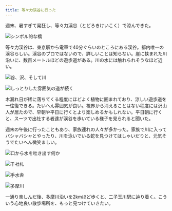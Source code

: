 ```yaml
---
title: 等々力渓谷に行った
---
```

週末、暑すぎて発狂し、等々力渓谷（とどろきけいこく）で涼んできた。

![](https://lh3.googleusercontent.com/docs/AG8NV2aExWehIHTBm_9u64oxjw-SV9cSacBg8m1rNURccnMQM4mAwXjgQj5zjyDlVPMZIYgibZWHUnEUsP7AqRqGNmHiBs2inD8fy40q1y8GYXzTrEb5xJ1hPClXg_ki_a5guLRp-NZY0ae0mBwtIFa9KLGAHpPwArW8l-5wVdEmSCTxg60vUBYC31o2M5hHZpt826FMA6fYhQwYk8QQiVjjgUGyzfHbHdVbaj3PJj-Nr5gMtjEh2Ewl2O1u8dn5E7gfl3gH3h5D226fadY6xtqzcs1vTMmRv7uO77qY8MNnD7mbz_XchZaVaUIGhSnab8ACOxFTygjIqvCt4DYm-vujM3KcT1SYrovnrXrY12a9uz-VsFPoTcUjFcLNyH1yyif-kleMc2MSTFNbdtZdpl2jZMa0lK90nPmm-XBSXOfg1i2laSAaQ2Jmu3T0XXhpqhLzBSDP-AUzIHHhKIe1muXXAMaklq4k_G9WgBu12MdF24LiIKju7OHViPzapGLwOSjKK0av1-iZaQNB61fsV_KgTAe3BK5T643XG-N-aGOlc9xgiiEEf9Cwtxg6DCCH6fIu8yH1JnaZzuW8a4SZTTPG7BG_InmlX0-jR2iw8EhoO3vfz1UMsaGH44MzgDLg456_l_1o-8jUwzbWxvSOBFm4cL9k1tXq5vpF6Umq0tMd-JcM4cNF-grZquV0q84xD2RnBG5v2eHWKptowQMbWl0u45c8DVL5QfrwHeHWJBLJFH_oOaGMoRJ6YtIXHaAKUYWd2C3u4so1za8Wo4EmmX3PBv0ZsgxWqEG0z1FoGT3Xywq_p6Z1ZcjcZ9ATwMNlyomDQodnxXcTEFvBBtORd-R-xMRovWCWEm2mfi25RFxUhVPycqeTqqrfifW3j6etSONrFURGvhqdVlByncSTGnlq9bQU7hre1U3LyonY4vAROgLBIRlEemPGcFjzUZgAEsSJ1pPMKPUYt0BGXxH7rJFNU2PJ5jXw58Fzei7A2S43nizqtvwoy1_gPwgSCKHnDtiEJxE9GOUdS3UG3iabKKAXcWNMMLBdEklZCbXQvynr-pJ4OJn5fMHxeatiLxlmOcqFC4I2IvJRWPPf1oKB9LLFOaVPB_S-POhIwB19eZtX1UCBRf27rSVrOqB_Lxx2AjdCbMaxJ9ji6Eb16zeOeTzZUYfnmJg2OSP5SJTcIZ5yPQ1cj_HTnP_U-u_bmybZjuIO27ZFFpfA2Norah8CIUmph5REYn0Zjyj5Fp7-FyWUw3e2tqktzg "シンボル的な橋")

等々力渓谷は、東京駅から電車で40分ぐらいのところにある渓谷。都内唯一の渓谷らしい。渓谷のプロではないので、詳しいことは知らない。崖に挟まれた川沿いに、数百メートルほどの遊歩道がある。川の水には触れられそうなほど近い。

![](https://lh3.googleusercontent.com/docs/AG8NV2bi4N6vhLIv11h2OF-mhuEP6C2a89-4a0Ffz676d7-bcM2pjSnEFZTAUenEh2RRB4zc9UufFAUnZx2KsjliDvt3_DsQYHWVOwf7MBIC_Cm2v3sRVDk1W67p37IhoxnEPQ5YFEWTa6FBP1NOGQSRgq6dxXKTc7tqPptBifqkRrx1MQjVxC8-4_oNh1MirwPmC49tIeeYSTvoFGlhtLtphfESE7oGgSsA6yInGGPXdBKc-lhMM5tIqWaNXR0Z-zGkViUwZnsu9jGEktN1aLj-DrLKOGoGf8h7O07ShwqBL5Rtt20frtVh0BzLirRPMQFWJ_8hUtJrMPbnuhnMVNhKLwFTUphQptIypj8ZTuo40l-0jLNACmcEKANtdApXG_Slwtk3zjkCzixUY3GLM2ew34_-0lp3WwT_pkaqImifJH1Op9e9wgKvTA1x_qS712XjqXqMfoWwXzswbRAP0rfN0sQzJbW9goH_PJLQqo4-GHgWElbtZoZF_7LQYw--pzQ6Kywuw6OFAiK64tokby8UGW4n2uqOHzLV9R67zw_H6OehICDaRZBnDMoZThpUJ-FMXRhXb55cJy6bQ71NRrpGy2rbU8W1a4ke8IsxALrT49M6ZUhDxFWutHRbRqtFT6fkNoBgLMRFg99rnHiCPLD65637dAV1UraC7vs8nflNOLx0D1CSdBJPgIJZ5lIS6hf6428CNdDz1APuYoSMBcVC_LYJg9vwuZa37AaZdWnlU95vmRjC7Qu4yPP0E25sPCx83a6tFH3VWAaTh3sCLvInCNud-uoNNnoNV3N1RPa135h1b-qq6cmJk3VsBZuN9T533ZJ2CF05TyKzla4RM_inXNvfy9UMtn_Jf5uHH_MuAsywNwOTuX3APTClZM31X-B3bpiKful-346juZdZ0aF8hRcTlOMDHuCUsDECaL2zuASLTdElM0MxCiObsL0sbU6RZG66lZNZ2LyQ4IhPL8h5zqcXyX40QOHsQ3sD_OKg2Pxup5_D9QOvlw72BU0yuGXy-hCC3ayXw1EP-EZc7mJ1HN6rTqSAsABESXLbn7dlZAn90LQgu43swGBGvJbB8_CHWX8qxgDnqD7dqOsG5a60RkYaPmxORa-h8G4FqW_RBDbA-blSbn40Qk3QJrSCqcNT9hg6Qg9H3oi4pTn4w_6p3mrvfwp2XmhzBWFFvEWwrYuxOpfaNhZW5yK5PXGCMcqNtFhnhAmAUsvBRIQ2uCdEWUrrUUeVh61fghwW9ZcTPsJXystKTw "谷、沢、そして川")

![](https://lh3.googleusercontent.com/docs/AG8NV2YNmImqg5C-mBLnEJKSjebXzDFnb4qdEjA9NEMNnJBObVX6QrQSn2JelDmDITV4OajOLOyhdufiBoPnxu1sdLuSj1SWGqms0ZkdMgsNlx5na6npAef8-6un8E3v0v4M3YSt0dNWdeB-pdaw9r2DD9IpCaGJ2PR_4Qt1zcBbW5eCe2JmS2-kOyYLPYsLT7Rws_CZKE9HDW0U3fLW3ljEt2QMqDi4cfXb7j5y6F5F9SLQWq5cC2VE14nJV2rN7mA5v4bV8c-JcSz-LcIfx_HPAyLIHZxkV5kUJaixOo-UUfsuC-VDy6tLux9bwwW5Qu932VZnxhlTBvcnAK5cC29dfmjwy50jAGGugdz4PKgDCZ18XfRy9xkgmnVcmU2oPOoXxBlJGnmdc4gv0DLjEgB_uXP9WiZmAbbe_p2D_IjoNlxnaEw5TZmFSJQS0Pww8WdYo3rxrMCwMxzJpCjn6DRia72P8IqChlXDo_GVEFsWtEfeVGms5OMYqLt0zAY9Ix5_1hk3nQyxTdAZrz79b3uqsZnHWqtntX2jn4bjZEDtq18oaaSatqlmTeB0Kwhxv9K4LNBTHwIbd3VNm78CJR5mvQcuk8j7-IozsSy11SCLSBpcSeB89ITGLICr3iXVB1B0UdUa53i8gTdEPqCRO9JtBHrwFoUH9Oek-z6-yj5snRBIFy2LlbjNcSy9oTIxbZjoG9s1EQcqRrI3L3G1nG5jW8z6zeS5v5Y16YSqPzrghCNAN-f0A78kLVQS8gcanMFuw9_aj2wCw0M9N5WZYxHpxn8kOBuE-kKzQOqshTO4BwQtBY6tWE7wlBS5FLBvJD8ico2Vgifi3q-pTU6H_Ae1j__p3uZP7dX0teR9CwJlnyZQytxePrAhBHPnR6xrduPcrfg7AyFgIE4HeA4VHfgVfI6WwxhxE4Dkv_H3dTA07X7WvZ_7xCej88hve2Pcmp7X47laM_L7rdHqZ93s7wBqPY78A-Q2BAy_rUb7q5der6baBkD8GU-VSkV_kp5tiA8sKCLMrrwBCdir23pFpgL6oZCbiHbX7cjUM__FZskDo2vNDwWOdtN4v90tmGaYaguIkbNuo8Eo1iUHsoe1KpzXNM0oJVbNOS42N2hI3ZGlPILnOGAUZ4owkpCl1XxTqFv11My5WZF97xvdFdODasexwTeZL4un9rfSBW1Ye7v4N0R3vxWsi0gQRcAyOon49xR6Hgb3Vn-Hdn8KRea55rgMq06uwJ2tCuL5bh0EzCiuN6XOR6iFkA "しっとりした雰囲気の道が続く")

木漏れ日が稀に落ちてくる程度にほどよく植物に囲まれており、涼しい遊歩道を一往復できる。たいへん雰囲気が良い。視界から消えることはない程度には沢山人が居たので、早朝や平日に行くとより楽しめるかもしれない。平日朝に行くと、スーツで出社する者達が渓谷を歩いている様子を見られると聞いた。

週末の午後に行ったこともあり、家族連れの人々が多かった。家族で川に入ってバシャバシャとやったり、川を泳いでいる蛇を見つけてはしゃいだりと、元気そうでたいへん微笑ましい。

![](https://lh3.googleusercontent.com/docs/AG8NV2YRYOSR65bu5wU9ED8xQGTz_4fvtzQuomuGalXRubjfJYcEAd4mGrKpIabIMv0OG5Kgv4cwoLRohiWcWiivsmi7RZ-PS7EPiz6KBAt1adi5zaA-T1aTOVtUIi0bGGTX2l3fuDzX2d8PHmgHbiFcHM1TecbVo6xSyF-Hsr4c4vVSf_48rjAsQt2d0IiGTwn16DoCv0XoFjfyixeH-SawNX-WFd2kmuq6fNNdP39F_fCdsu4-opaCEafIHQ9SjC5qfZ-CxcVQeyTNR5l-kxFTdc3FztLsCpFH0yeCDeEEfnWXfpj-pgIyV4fLY0OOCnxjAvLxgflOrnWdutbge8oI3nWRVYlbSMrw4sTU5gxVj7TyjwVfHKx-WT4dlHC0X4dfDXRt1NCJpcbGB_K0sMaHzxQPZFAyOAVVWW-1j4bFg3IvkcOjqOjYI6dyM4hN7UqkRhShm04kdwqLht8NA0XIkyKdKj0KugrsJaVaUW7Zj3E6c5TkRdZb1HGIYOD9HnGRtNH5Xn-cwjfnNty4l7-dAW4qHv8OJ2spdKs6WIb8v610ye8-M-UqaDsl3cbqkk1GI6AsCcr3dBP_G6cUr4fFYNFU57xvw1_lDi_fJGcQIpDSRlxD-sdzhbzSVJZH0vkW6hmKx0Npfql3cQk-sdV2qRy1-GFBgm1f0lqGs1GEab2aBLq6CM4YapRqMpkXHm3Iokg9JT0q-wRkhntCe_H53EWGkPgvVDij0i9S8v8ueDfV6FykDA0BspAG7tb7-xOUKXmDXmmivmb0LhUi6_rb2PIRYQIS47AO6YrPkyTwwzOuGcWhR8w-Ec4N-jmn91xxMrw7sDk7kGi9DV9leJ8FYPZyd0kPV52f94QHBarSUT_cuzt7_keHzdzRbORf3299Qeu9x3EWHsw-yZgJ54Q6bgn9GfhYWFrfrhU0ewz2BYuhepIH6jYqQxLMnW3vFV8UayYU-3n2bdyUG_qzts4qpaB9UbkwyWtqtfxLR_wuvd4zCutrahd6-0EwmpzKR8xUhFEXAWJF97zffjQc1uSduHb5J3SCy6PlNiFD_RmG8f5-737CXCP3OXlc_krI_H7e2lL0PUqohbCm2oQDXs4AtcOD0eln7iJBpXcRXidmtXOqKUGvK4w26OiLqACWnLfvn9ckckzOVyGeBMPeie_T46Ly-wDpIUqZXbih6uPMCAmeg0ENPQ52ItKtTnING3fXY_Ue_HrgI_6dSAtuUpz-9gHS4hHUia-tTAmwNUtKZOhDoklBxg "口から水を吐き出す何か")

![](https://lh3.googleusercontent.com/docs/AG8NV2bS0gt8pRtoDDeMQmbd5QX0qOcyHxnQ_CePzH7ZgUAlntA0FwICGTOnqPgvh0y1CvnmzgCrQk2ReVx1xH7L3XxeBb1hKe-HVSUBUxZvvlY5sZ2DpaXqr_1ss11xQalc-OWLBWHWsH1-6tr-uagbMp3flo9V2sR91CvLhFrPnAz3nuJw7M8wwVdD0M3DkS8s7e8juoXsmMWEgsqTjCB0DdjUPil1YJDZT8Q6Okj1wAJ-3KHdz4Ao9U8iRsF3EqO2jjRCm6MJ0B_HOZFgKzDi6-AWS0odARrHpV0e0AFnwaxKvkGoQ66IbPkXnvjnjOoBrKZYVb2WcSW3EgYd9HnqKcrtjXk72ChVkgENY1DHfTcFrXJV5lb4dXiB4h_HT6bA7z1Gn1-K8e8n6GioLV3pjU5IblR1xJpZ17RNOS8SNdPC_e24V0IkHXE39Qv9eF1qT45hVUIeUAYyDC69pIWMPvbPrkH42AjXAb5GO1RsUklt3meyc02BDdtx2mFvJ6vnKtC91sGASbcWdBnDotsitMfAJTOacfaMGZKtobx69DjuBOP-WKh66aKcrfocj6xi6QIXhUss8TakldfxGOoiV5oO2aSMX191VjNGQ29QYjnoP3rCvv3h5dypSSm5c0v5vUaj2m0G--VjLN0zkHVgu3U-6XUJBL4IveB7U6TWypk8rKNKSptmWbG6gUfMD1YbsxB-xnbESsG4iW-D-FAAjB4WoyX6tR85hvrB_wo70NP7__4scEt-d1VtCRg-WFB2iv61yW8KC_RKv_bU852-jUkuh8a5_0GeltCPpR1S7SVmnpYW--hQseceNCEUtQApmRbOyZe_aREwyPgZiHte_7-IoR1ChZBlQLOm7fmRCVLoNsuyPbuFUQs0dPVxBswu0YFfxft7_pAX_WXHU21b9NvAXlKHV9j_IwBqmH6KT73mgg2xcuDhXonXOlBBA-5OiwAKk7jbICU8l0mKYRYl4W-acTuhsr75HgaAAqa6QVkk64Op-7UjxnT60C3Kzdtnsy28OD8aklUD9VAxfhx26v86TdPlhjcFgFwVdC5SrfcmCzzKg4dI3vbOBuQtE_PJMOFBcuvIZfavBAZqRFdRSttlwOPoCk5-_KK3XgrrO2vNETuvTF2HCQ7Lb87H0TdrJnZ1HzHSbCzOUwmUb51grxE-OAMlYjAjc3qQ4VqwW2XULhK7ZC-L0jbj3zqtrAlIWvhZCwd-rmrNMshTCdPdXE3WPA74dtHKovuGzHhppObQE3fVNw "千社札")

![](https://lh3.googleusercontent.com/docs/AG8NV2YlPhiMRh3EuLZ_9NV-oVQYqM5UVo7-HrTUlKhhSaQZf1OAihdOBFS-nH1wgR3lcLOXom06EDPQ02QATqP36XwH0LrMbsizzEZiToCsxmX6YCixoQUmzu9pmLteWLFXS0kEOAsJz1JFXnj3enwhULpcXbcFpH-9BI79kG0EHSvTeJKWLyiYE94vGRzFsS1YBR_jN1WxGeQo72IVvW-bqWHRip-crzZP8kMxooujxnBLPn_l4PZWRtHsYW-YLWGns3kX-6IejgDrnLEdgbcKdDOUbPGiGIEJWY-mQ2Gzd1gsLDHT57aQ7xYmTzYDr3DCtkMRtd7gqXndxTU_SMnmB7ip23hOXOd--9NXUWTQ9fx3vyiDs7a2S0eNoltM6OiTg0oB4Ef5voq4acKeOdOlktvTxUy_ZpYn-OcnD_KiX70splBw9lbGLXzaS9vUy3JAWxGA3vo3lUMQ9eKqbABhDLcQvVKcZjp8l4YNue9C_9Cv7B153ix1ldKghs9Cd3grzuNCzUDW00vrARkFNOkXR6LMlKmVFdOvXwi1LDPuD2HlTcAerPBsG5kI-5S5LqP97AqbW5W-QXsp5BcuE84n9b11h4yIzrGtmEQgNAXErY1i3RvKCMR_CXwp-zNW63yngfRemziY2X_8W9nZrMK2O5D0znK67_ZSSa6g5qm5ODt4DJl2LQVP5sw-Ow0GGXUutpMaFV-NrNjedZaGWijD-jmx7CAjzT7wKQ9cnzM5NUqlqie006u8nVk38S-KH4cYEp2-HXsk-maoxM9H1-JW1q47BhrLplcYXuVXIEUrLDb3rHWnSEOHmJBrugZwOr4gfGZ4API8hixAr7rjb2_pawHxqP9wUChEhw3FBHdmR-CcvDjkhcBibLNizAIcvoYOXfcP-2pHOsmAwAO5_pRIXhjHUOtBcI2fF0ewM9L94xeuRLVQ_IDLlykcAcBDxraQgOSaxVd-5i3kNO22fux7PqOF6HGaS3OGKuRmbmh9f3GBH1siRn50eGLXwOM3o_szys9fnaOyXPufu815PUS6z5EGqgDk0yDQdXRCG8QS5sGOy8i6fYGDT2-KPpiBmQ3K6PvVIzfhW8lcd-JpBHHnpPqRxoAunFeQNu7H2vAjmOE_rxeS-kXOxRXCsUfkEDUPBpkqlpPePd24fgWOqsflHyR52ves1uVCiqRkSObMDMQkc5mNkAnGyOVBEL-t89INX1naOKNTpAYIEwtrpIXWgsu0GR7Z5BNWF9Dnq4XRzO2k0QhQMg "手水舎")

![](https://lh3.googleusercontent.com/docs/AG8NV2bhZ6Vi8vCARQBHBaoCbX8O5Zf_C6iDpPG1j4rNrLGVEbB5l8QWD1vONNYGARKvRuRQQXzk6fBJTsL5QNA-mG9PXmi21HnE0N6NClrZAWiNQ-HrrgwcE_B044dgaTsbZNV7nCweggmG2V103vEM9vphtJZakU1YJv5e-AQhf_OmOxOHBQQ17WJq0_B1JhH92fNdc1BGHBxAv-T9IbCIPgG2oWpvJGQdOUpnv-ouPa_erK5_HI5RuAnKIcDr0mn2niH4n0bvaZKDBusG8dtzmwAxz5Hx-fPj6fn9Nxk0NOtKH4KJGAe9eYOCs5MFBs7U78thS81asWKuuHyPG3IsLEyBbJLcXpk87jJNwwWl3BynPGlqT7qBcGLQKT0fnBgDrdjNLpM6LQ58RRn0WjocCfwASiDzv2BPuW8gaLE1s4izqalOCXP1YbI4fd9W4fydlTh6GZoeeHj-zWT32NLlXD3pkbaudrFkgES0q87Cov55NLmqJi5R_o9ciPHRzsGbBFL8D8iM1Fi4126PqiB_RFOssQ8ECEkw28BUF1rFUedzZVVYa1LnAgdarb3ft75IiC3BxHw173Yls4x8wsO7X1wdMF-yK9uZgAzzqfwF2uAW3ZUKKVzcCXK43nPmBH0XAz_DHEhnHtDEfntTOgEp1vefybkfBjKb_vxMDe5tkPIKGgLDsrZM9VgL7fNOVeLgMfkdj8mv5YA0YLLL4MpkWivXMTkxLqiK_7tA2-_fAxrYQvziuS7BzDwnp1P8gcj2mDb2pv5DgZzdZyU6It_ehLa-u__ohjB2ikj20iDrDa8MGq45UHDp2AVuKSvqCJ4igRnqjgOi3Ow5ev9-vYuGyhsKIyqfA5gVGsAuJehT30rMKkzpc2G70BsgPjVgEgWqIgKMK6tNHvNDBbMT3tkO-LnedqOmKCCVdCLAgkgPm4PtKBcNZOm8nw-qRhjbyOdIMtN_TmowTwYpJ_oyBUyPqno5OHXU3qqU7tWPmIAHiC1EWGmRiP58c3y8KEZ6HimJaZtQKoMXEo-tlw1Q1NxtxowZYfrmf9-bb1SJj92dB8uXcahrRrFAUKI1d9nP-nPdjeCSfAyq736SEgjOoAdDnzriFGnQsvQ-9lTVY2oM_-ghw4OVXtUgbSsocnllLmv_bmpBB7D-zDreuMc8vDi34QX6_T_ZnckQtnyNhRbVAxz99IcmFwyd9pUcjkVtWagqZWLdvf7Tmt0u6Gh8B4vwXk9r0t4aUDPkns7acXIPQmmKqucJ6A "多摩川")

一通り楽しんだ後、多摩川沿いを2kmほど歩くと、二子玉川駅に辿り着く。こういう心地良い散歩場所を、もっと見つけていきたい。
